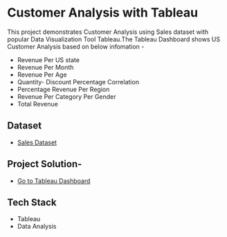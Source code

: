 # Customer Analysis with Tableau

This project demonstrates Customer Analysis using Sales dataset with popular Data Visualization Tool Tableau.The Tableau Dashboard shows US Customer Analysis based on below infomation -

- Revenue Per US state
- Revenue Per Month
- Revenue Per Age
- Quantity- Discount Percentage Correlation
- Percentage Revenue Per Region
- Revenue Per Category Per Gender
- Total Revenue

## Dataset

- [Sales Dataset](https://github.com/Rahul1097/Customer-Analysis-with-Tableau/blob/master/README.md)

## Project Solution-

- [Go to Tableau Dashboard](https://public.tableau.com/app/profile/rahul.paunikar/viz/CustomerAnalysisProject_16589493582450/RevenueDashboard)

## Tech Stack

- Tableau
- Data Analysis

